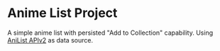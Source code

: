 # Anime List Project

A simple anime list with persisted "Add to Collection" capability. Using [AniList APIv2](https://anilist.gitbook.io/anilist-apiv2-docs/) as data source.
